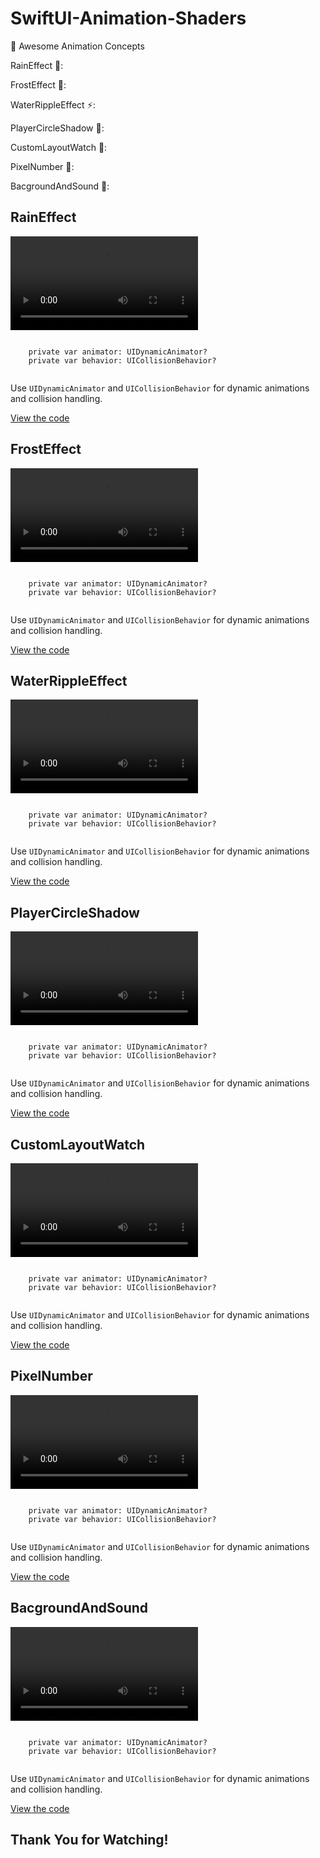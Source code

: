 # SwiftUI-Animation-Shaders


🚀 Awesome Animation Concepts

RainEffect 🎡: 

FrostEffect 🌌: 

WaterRippleEffect ⚡: 

PlayerCircleShadow 💖: 

CustomLayoutWatch 🌟:

PixelNumber 🌟: 

BacgroundAndSound 🌟: 

<div>
  <h2>RainEffect</h2>
  <video src="https://github.com/IlyaKizim/SwiftUI-Animation-Shaders/assets/122359658/0ad77241-e40a-4fd5-9371-83372a3b5f01" controls></video>
  <pre><code>
    private var animator: UIDynamicAnimator?
    private var behavior: UICollisionBehavior?
  </code></pre>
  <p>Use <code>UIDynamicAnimator</code> and <code>UICollisionBehavior</code> for dynamic animations and collision handling.</p>
  <p><a href="https://github.com/IlyaKizim/SwiftUI-Animation-Shaders/blob/main/SwiftUI%20Animation%2BShaders/RainAndFrost/RainAndFrost.swift" target="_blank">View the code</a> </p>
</div>

<div>
  <h2>FrostEffect</h2>
  <video src="https://github.com/IlyaKizim/SwiftUI-Animation-Shaders/assets/122359658/7c706b7e-a551-4b40-ba11-7e52dad4a55f" controls></video>
  <pre><code>
    private var animator: UIDynamicAnimator?
    private var behavior: UICollisionBehavior?
  </code></pre>
  <p>Use <code>UIDynamicAnimator</code> and <code>UICollisionBehavior</code> for dynamic animations and collision handling.</p>
  <p><a href="https://github.com/IlyaKizim/SwiftUI-Animation-Shaders/blob/main/SwiftUI%20Animation%2BShaders/RainAndFrost/RainAndFrost.swift" target="_blank">View the code</a> </p>
</div>

<div>
  <h2>WaterRippleEffect</h2>
  <video src="https://github.com/IlyaKizim/SwiftUI-Animation-Shaders/assets/122359658/5a1a494c-27c3-4986-b8f9-3df2ba8eec6c" controls></video>
  <pre><code>
    private var animator: UIDynamicAnimator?
    private var behavior: UICollisionBehavior?
  </code></pre>
  <p>Use <code>UIDynamicAnimator</code> and <code>UICollisionBehavior</code> for dynamic animations and collision handling.</p>
  <p><a href="https://github.com/IlyaKizim/SwiftUI-Animation-Shaders/blob/main/SwiftUI%20Animation%2BShaders/WaterRippleEffect/Wave.swift" target="_blank">View the code</a></p>
</div>

<div>
  <h2>PlayerCircleShadow</h2>
  <video src="https://github.com/IlyaKizim/SwiftUI-Animation-Shaders/assets/122359658/8ed3b6b7-2f60-4de1-9005-52698391052e" controls></video>
  <pre><code>
    private var animator: UIDynamicAnimator?
    private var behavior: UICollisionBehavior?
  </code></pre>
  <p>Use <code>UIDynamicAnimator</code> and <code>UICollisionBehavior</code> for dynamic animations and collision handling.</p>
  <p><a href="https://github.com/IlyaKizim/SwiftUI-Animation-Shaders/blob/main/SwiftUI%20Animation%2BShaders/AudioPlayer/CircleShadow.swift" target="_blank">View the code</a></p>
</div>

<div>
  <h2>CustomLayoutWatch</h2>
  <video src="https://github.com/IlyaKizim/SwiftUI-Animation-Shaders/assets/122359658/59b025c8-6581-4cc0-bdfc-d4d4600e1cfe" controls></video>
  <pre><code>
    private var animator: UIDynamicAnimator?
    private var behavior: UICollisionBehavior?
  </code></pre>
  <p>Use <code>UIDynamicAnimator</code> and <code>UICollisionBehavior</code> for dynamic animations and collision handling.</p>
 <p><a href="https://github.com/IlyaKizim/SwiftUI-Animation-Shaders/blob/main/SwiftUI%20Animation%2BShaders/CustomLayout/WatchAnimation.swift">View the code</a></p>
</div>

<div>
  <h2>PixelNumber</h2>
  <video src="https://github.com/IlyaKizim/SwiftUI-Animation-Shaders/assets/122359658/acf63bb2-a145-4a1f-ba10-57ca9e1b6daf" controls></video>
  <pre><code>
    private var animator: UIDynamicAnimator?
    private var behavior: UICollisionBehavior?
  </code></pre>
  <p>Use <code>UIDynamicAnimator</code> and <code>UICollisionBehavior</code> for dynamic animations and collision handling.</p>
  <p><a href="https://github.com/IlyaKizim/SwiftUI-Animation-Shaders/blob/main/SwiftUI%20Animation%2BShaders/PixelateNumber/PixelNumberScroll.swift">View the code</a></p>
</div>

<div>
  <h2>BacgroundAndSound</h2>
  <video src="https://github.com/IlyaKizim/SwiftUI-Animation-Shaders/assets/122359658/59f9efb5-c67a-48b7-ad38-7be3c590f308" controls></video>
  <pre><code>
    private var animator: UIDynamicAnimator?
    private var behavior: UICollisionBehavior?
  </code></pre>
  <p>Use <code>UIDynamicAnimator</code> and <code>UICollisionBehavior</code> for dynamic animations and collision handling.</p>
  <p><a href="https://github.com/IlyaKizim/SwiftUI-Animation-Shaders/blob/main/SwiftUI%20Animation%2BShaders/BackgroundAndSound/BackgroundAndSound.swift">View the code</a></p>
</div>

<div>
  <h2>Thank You for Watching!</h2>
</div>


